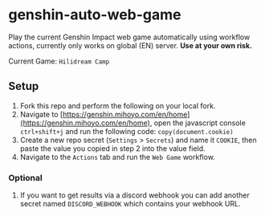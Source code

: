 # genshin-auto-web-game
Play the current Genshin Impact web game automatically using workflow actions, currently only works on global (EN) server. __Use at your own risk.__

Current Game: `Hilidream Camp`
## Setup
1. Fork this repo and perform the following on your local fork.
2. Navigate to [https://genshin.mihoyo.com/en/home](https://genshin.mihoyo.com/en/home), open the javascript console `ctrl+shift+j` and run the following code: `copy(document.cookie)`
3. Create a new repo secret (`Settings` > `Secrets`) and name it `COOKIE`, then paste the value you copied in step 2 into the value field.
4. Navigate to the `Actions` tab and run the `Web Game` workflow.

### Optional
1. If you want to get results via a discord webhook you can add another secret named `DISCORD_WEBHOOK` which contains your webhook URL.